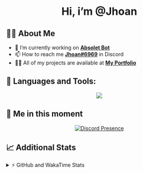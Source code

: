 <h1 align="center">Hi, i’m @Jhoan</h1>

## 🙋‍♂️ About Me

- 🔭 I’m currently working on **[Absolet Bot](https://strider.cloud)**
- 📫 How to reach me **[Jhoan#6969](https://jhoan.monster/)** in Discord
- 👨‍💻 All of my projects are available at **[My Portfolio](https://jhoan.monster)**

## 🚀 Languages and Tools:
<p align="center">
  <a href="https://skillicons.dev">
    <img src="https://skillicons.dev/icons?i=js,ts,html,css,bootstrap,nodejs,express,vscode,neovim,vim,atom,cloudflare,git,github,discord,bots,linux,mongodb,nginx,redis,wordpress,heroku&perline=11" />
  </a>
</p>
  
## 👤 Me in this moment
<p align="center">
    <a href="https://discord.com/users/612460795124776960" target="_blank" rel="nofollow">
        <img src="https://lanyard-profile-readme.vercel.app/api/612460795124776960?idleMessage=Probably%20coding%20Absolet..." alt="Discord Presence" align="center">
    </a>
</p>

## 📈 Additional Stats
<details>
    <summary>⚡ GitHub and WakaTime Stats</summary>
    <br/>

<!--START_SECTION:waka-->
![Code Time](http://img.shields.io/badge/Code%20Time-452%20hrs%2027%20mins-blue)

**🐱 My GitHub Data** 

> 🏆 912 Contributions in the Year 2022
 > 
> 📦 123.8 kB Used in GitHub's Storage 
 > 
> 💼 Opted to Hire
 > 
> 📜 4 Public Repositories 
 > 
> 🔑 34 Private Repositories  
 > 
**I'm an Early 🐤** 

```text
🌞 Morning    79 commits     ██░░░░░░░░░░░░░░░░░░░░░░░   10.88% 
🌆 Daytime    331 commits    ███████████░░░░░░░░░░░░░░   45.59% 
🌃 Evening    287 commits    ██████████░░░░░░░░░░░░░░░   39.53% 
🌙 Night      29 commits     █░░░░░░░░░░░░░░░░░░░░░░░░   3.99%

```
📅 **I'm Most Productive on Wednesday** 

```text
Monday       129 commits    ████░░░░░░░░░░░░░░░░░░░░░   17.77% 
Tuesday      115 commits    ████░░░░░░░░░░░░░░░░░░░░░   15.84% 
Wednesday    130 commits    ████░░░░░░░░░░░░░░░░░░░░░   17.91% 
Thursday     74 commits     ██░░░░░░░░░░░░░░░░░░░░░░░   10.19% 
Friday       84 commits     ███░░░░░░░░░░░░░░░░░░░░░░   11.57% 
Saturday     129 commits    ████░░░░░░░░░░░░░░░░░░░░░   17.77% 
Sunday       65 commits     ██░░░░░░░░░░░░░░░░░░░░░░░   8.95%

```


📊 **This Week I Spent My Time On** 

```text
⌚︎ Time Zone: America/Bogota

💬 Programming Languages: 
JavaScript               2 hrs 27 mins       ███████████████████░░░░░░   78.16% 
YAML                     37 mins             █████░░░░░░░░░░░░░░░░░░░░   19.84% 
JSON                     2 mins              ░░░░░░░░░░░░░░░░░░░░░░░░░   1.25% 
TypeScript               1 min               ░░░░░░░░░░░░░░░░░░░░░░░░░   0.73% 
Other                    0 secs              ░░░░░░░░░░░░░░░░░░░░░░░░░   0.01%

🔥 Editors: 
VS Code                  3 hrs 8 mins        █████████████████████████   100.0%

🐱‍💻 Projects: 
Absolet-Bot              2 hrs 58 mins       ███████████████████████░░   94.49% 
bloom-security           10 mins             █░░░░░░░░░░░░░░░░░░░░░░░░   5.51%

💻 Operating System: 
Linux                    3 hrs 8 mins        █████████████████████████   100.0%

```

**I Mostly Code in JavaScript** 

```text
JavaScript               16 repos            ████████████████░░░░░░░░░   66.67% 
Java                     3 repos             ███░░░░░░░░░░░░░░░░░░░░░░   12.5% 
TypeScript               2 repos             ██░░░░░░░░░░░░░░░░░░░░░░░   8.33% 
Shell                    1 repo              █░░░░░░░░░░░░░░░░░░░░░░░░   4.17% 
CSS                      1 repo              █░░░░░░░░░░░░░░░░░░░░░░░░   4.17%

```



 Last Updated on 14/10/2022 22:48:17 UTC
<!--END_SECTION:waka-->
</details>

